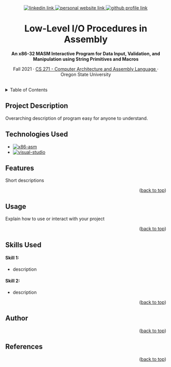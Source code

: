 <!-- Improved compatibility of back to top link: See: https://github.com/othneildrew/Best-README-Template/pull/73 -->
<a name="readme-top"></a>

<!-- Centered title section with descriptive lines -->
<div align="center">
  <p>
    <a href="www.linkedin.com/in/lubrano-alexander">
      <img src="https://img.shields.io/badge/LinkedIn-0A66C2?style=for-the-badge&logo=linkedin" alt="linkedin link" />
    </a>
    <a href="https://lubranoa.github.io">
      <img src="https://img.shields.io/badge/Personal_Site-47b51b?style=for-the-badge" alt="personal website link" />
    </a>
    <a href="https://github.com/lubranoa">
      <img src="https://img.shields.io/badge/GitHub-8A2BE2?style=for-the-badge&logo=github" alt="github profile link" />
    </a>
  </p>
  <!-- Titles and Subtitles -->
  <h1 align="center">Low-Level I/O Procedures in Assembly</h1>
  <p align="center">
    <b>An x86-32 MASM Interactive Program for Data Input, Validation, and Manipulation using String Primitives and Macros</b>
  </p>
  <p align="center">
    Fall 2021 · <a href="https://ecampus.oregonstate.edu/soc/ecatalog/ecoursedetail.htm?subject=CS&coursenumber=271&termcode=ALL">CS 271 - Computer Architecture and Assembly Language </a> · Oregon State University
  </p>
  <br />
</div>

<!-- Table of Contents -->
<details>
  <summary>Table of Contents</summary>
    
  - [Project Description](#project-description)
  - [Technologies Used](#technologies-used)
  - [Features](#features)
  - [Usage](#usage)
  - [Skills Used](#skills-used)
    - [Skill 1](#skill-1)
    - [Skill 2](#skill-2)
  - [References](#references)

</details>

## Project Description
Overarching description of program easy for anyone to understand.

## Technologies Used
   - [![x86-asm][x86-asm]][x86-asm-url]
   - [![visual-studio][visual-studio]][visual-studio-url]

## Features
   
Short descriptions

<p align="right">(<a href="#readme-top">back to top</a>)</p>

## Usage

Explain how to use or interact with your project

<p align="right">(<a href="#readme-top">back to top</a>)</p>

## Skills Used
#### Skill 1:
  - description
#### Skill 2:
  - description

<p align="right">(<a href="#readme-top">back to top</a>)</p>

## Author

<p align="right">(<a href="#readme-top">back to top</a>)</p>

## References

<p align="right">(<a href="#readme-top">back to top</a>)</p>

<!-- Markdown links -->
<!-- https://www.markdownguide.org/basic-syntax/#reference-style-links -->
[x86-asm]: https://img.shields.io/badge/x86--32_Assembly-grey?style=for-the-badge
[x86-asm-url]: https://en.wikipedia.org/wiki/X86_assembly_language

[visual-studio]: https://img.shields.io/badge/Visual_Studio_2019-5C2D91?style=for-the-badge&logo=visualstudio
[visual-studio-url]: https://visualstudio.microsoft.com/